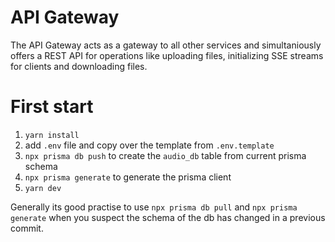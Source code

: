 # API Gateway

The API Gateway acts as a gateway to all other services and simultaniously offers a REST API for operations like uploading files, initializing SSE streams for clients and downloading files.

# First start

1. `yarn install`
2. add `.env` file and copy over the template from `.env.template`
3. `npx prisma db push` to create the `audio_db` table from current prisma schema
4. `npx prisma generate` to generate the prisma client
5. `yarn dev`

Generally its good practise to use `npx prisma db pull` and `npx prisma generate` when you suspect the schema of the db has changed in a previous commit.
